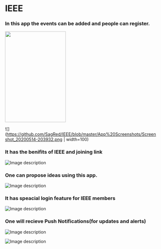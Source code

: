 # IEEE
### In this app the events can be added and people can register.
<img src="https://github.com/SagRed/IEEE/blob/master/App%20Screenshots/Screenshot_20200514-203932.png"  width="200" height="300">

![](https://github.com/SagRed/IEEE/blob/master/App%20Screenshots/Screenshot_20200514-203932.png | width=100)


### It has the benifits of IEEE and joining link


![Image description](https://github.com/SagRed/IEEE/blob/master/App%20Screenshots/Screenshot_20200514-203937.png)



### One can propose ideas using this app.


![Image description](https://github.com/SagRed/IEEE/blob/master/App%20Screenshots/Screenshot_20200514-203942.png)


### It has speacial login feature for IEEE members



![Image description](https://github.com/SagRed/IEEE/blob/master/App%20Screenshots/Screenshot_20200514-203946.png)




### One will recieve Push Notifications(for updates and alerts)



![Image description](https://github.com/SagRed/IEEE/blob/master/App%20Screenshots/Screenshot_20200514-232618.png)


![Image description](https://github.com/SagRed/IEEE/blob/master/App%20Screenshots/Screenshot_20200514-232627.png)
